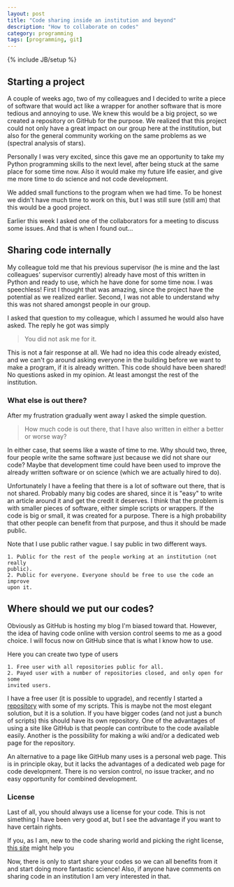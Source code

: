 ```yaml
---
layout: post
title: "Code sharing inside an institution and beyond"
description: "How to collaborate on codes"
category: programming
tags: [programming, git]
---
```

{% include JB/setup %}

## Starting a project
A couple of weeks ago, two of my colleagues and I decided to write a piece of
software that would act like a wrapper for another software that is more
tedious and annoying to use. We knew this would be a big project, so we created
a repository on GitHub for the purpose. We realized that this project could not
only have a great impact on our group here at the institution, but also for the
general community working on the same problems as we (spectral analysis of
stars).

Personally I was very excited, since this gave me an opportunity to take my
Python programming skills to the next level, after being stuck at the same
place for some time now. Also it would make my future life easier, and give me
more time to do science and not code development.

We added small functions to the program when we had time. To be honest we
didn't have much time to work on this, but I was still sure (still am)
that this would be a good project.

Earlier this week I asked one of the collaborators for a meeting to discuss
some issues. And that is when I found out...

## Sharing code internally
My colleague told me that his previous supervisor (he is mine and the last
colleagues' supervisor currently) already have most of this written in Python
and ready to use, which he have done for some time now. I was speechless! First
I thought that was amazing, since the project have the potential as we realized
earlier. Second, I was not able to understand why this was not shared amongst
people in our group.

I asked that question to my colleague, which I assumed he would also have
asked. The reply he got was simply

> You did not ask me for it.

This is not a fair response at all. We had no idea this code already
existed, and we can't go around asking everyone in the building before we want
to make a program, if it is already written. This code should have been shared!
No questions asked in my opinion. At least amongst the rest of the institution.

### What else is out there?
After my frustration gradually went away I asked the simple question.

> How much code is out there, that I have also written in either a better or
> worse way?

In either case, that seems like a waste of time to me. Why should two, three,
four people write the same software just because we did not share our code?
Maybe that development time could have been used to improve the already written
software or on science (which we are actually hired to do).

Unfortunately I have a feeling that there is a lot of software out
there, that is not shared. Probably many big codes are shared, since it
is "easy" to write an article around it and get the credit it deserves.
I think that the problem is with smaller pieces of software, either
simple scripts or wrappers. If the code is big or small, it was created for a
purpose. There is a high probability that other people can benefit from that
purpose, and thus it should be made public.

Note that I use public rather vague. I say public in two different ways.

    1. Public for the rest of the people working at an institution (not really
    public).
    2. Public for everyone. Everyone should be free to use the code an improve
    upon it.


## Where should we put our codes?
Obviously as GitHub is hosting my blog I'm biased toward that. However, the
idea of having code online with version control seems to me as a good choice. I
will focus now on GitHub since that is what I know how to use.

Here you can create two type of users

    1. Free user with all repositories public for all.
    2. Payed user with a number of repositories closed, and only open for some
    invited users.

I have a free user (it is possible to upgrade), and recently I started a
[repository](https://github.com/DanielAndreasen/astro_scripts) with some of my
scripts. This is maybe not the most elegant solution, but it is a solution. If
you have bigger codes (and not just a bunch of scripts) this should have its
own repository. One of the advantages of using a site like GitHub is that
people can contribute to the code available easily. Another is the possibility
for making a wiki and/or a dedicated web page for the repository.

An alternative to a page like GitHub many uses is a personal web page.
This is in principle okay, but it lacks the advantages of a dedicated
web page for code development. There is no version control, no issue
tracker, and no easy opportunity for combined development.

### License
Last of all, you should always use a license for your code. This is not
simething I have been very good at, but I see the advantage if you want to have
certain rights.

If you, as I am, new to the code sharing world and picking the right license,
[this site](http://choosealicense.com/) might help you

Now, there is only to start share your codes so we can all benefits from it and
start doing more fantastic science! Also, if anyone have comments on sharing
code in an institution I am very interested in that.
